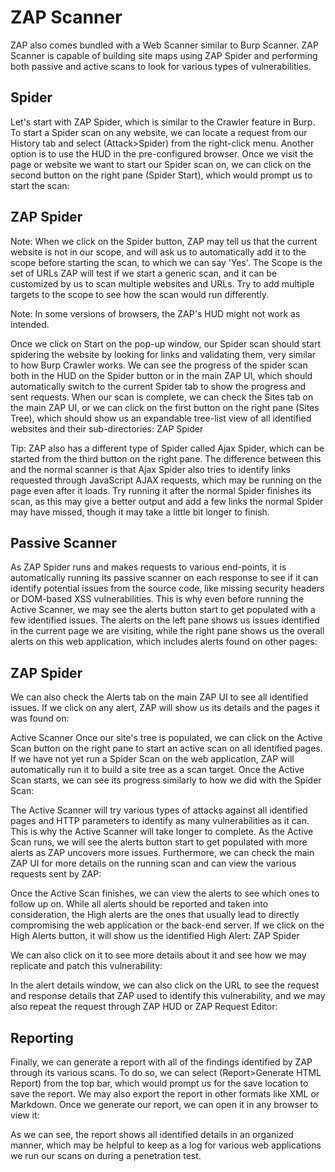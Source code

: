 # ZAP Scanner

ZAP also comes bundled with a Web Scanner similar to Burp Scanner. 
ZAP Scanner is capable of building site maps using ZAP Spider and performing both passive and active scans to look for various types of vulnerabilities.

## Spider
Let's start with ZAP Spider, which is similar to the Crawler feature in Burp. To start a Spider scan on any website, we can locate a request from our History tab and select (Attack>Spider) from the right-click menu. 
Another option is to use the HUD in the pre-configured browser. 
Once we visit the page or website we want to start our Spider scan on, we can click on the second button on the right pane (Spider Start), which would prompt us to start the scan:

## ZAP Spider

Note: When we click on the Spider button, ZAP may tell us that the current website is not in our scope, and will ask us to automatically add it to the scope before starting the scan, to which we can say 'Yes'. 
The Scope is the set of URLs ZAP will test if we start a generic scan, and it can be customized by us to scan multiple websites and URLs. 
Try to add multiple targets to the scope to see how the scan would run differently.

Note: In some versions of browsers, the ZAP's HUD might not work as intended.

Once we click on Start on the pop-up window, our Spider scan should start spidering the website by looking for links and validating them, very similar to how Burp Crawler works. 
We can see the progress of the spider scan both in the HUD on the Spider button or in the main ZAP UI, which should automatically switch to the current Spider tab to show the progress and sent requests. 
When our scan is complete, we can check the Sites tab on the main ZAP UI, or we can click on the first button on the right pane (Sites Tree), which should show us an expandable tree-list view of all identified websites and their sub-directories: ZAP Spider

Tip: ZAP also has a different type of Spider called Ajax Spider, which can be started from the third button on the right pane. 
The difference between this and the normal scanner is that Ajax Spider also tries to identify links requested through JavaScript AJAX requests, which may be running on the page even after it loads. 
Try running it after the normal Spider finishes its scan, as this may give a better output and add a few links the normal Spider may have missed, though it may take a little bit longer to finish.

## Passive Scanner
As ZAP Spider runs and makes requests to various end-points, it is automatically running its passive scanner on each response to see if it can identify potential issues from the source code, like missing security headers or DOM-based XSS vulnerabilities. 
This is why even before running the Active Scanner, we may see the alerts button start to get populated with a few identified issues. 
The alerts on the left pane shows us issues identified in the current page we are visiting, while the right pane shows us the overall alerts on this web application, which includes alerts found on other pages:

## ZAP Spider

We can also check the Alerts tab on the main ZAP UI to see all identified issues. If we click on any alert, ZAP will show us its details and the pages it was found on:

Active Scanner
Once our site's tree is populated, we can click on the Active Scan button on the right pane to start an active scan on all identified pages. 
If we have not yet run a Spider Scan on the web application, ZAP will automatically run it to build a site tree as a scan target. 
Once the Active Scan starts, we can see its progress similarly to how we did with the Spider Scan:

The Active Scanner will try various types of attacks against all identified pages and HTTP parameters to identify as many vulnerabilities as it can. 
This is why the Active Scanner will take longer to complete. As the Active Scan runs, we will see the alerts button start to get populated with more alerts as ZAP uncovers more issues. 
Furthermore, we can check the main ZAP UI for more details on the running scan and can view the various requests sent by ZAP:

Once the Active Scan finishes, we can view the alerts to see which ones to follow up on. While all alerts should be reported and taken into consideration, the High alerts are the ones that usually lead to directly compromising the web application or the back-end server. 
If we click on the High Alerts button, it will show us the identified High Alert: ZAP Spider

We can also click on it to see more details about it and see how we may replicate and patch this vulnerability:

In the alert details window, we can also click on the URL to see the request and response details that ZAP used to identify this vulnerability, and we may also repeat the request through ZAP HUD or ZAP Request Editor:

## Reporting
Finally, we can generate a report with all of the findings identified by ZAP through its various scans. 
To do so, we can select (Report>Generate HTML Report) from the top bar, which would prompt us for the save location to save the report. 
We may also export the report in other formats like XML or Markdown. Once we generate our report, we can open it in any browser to view it:

As we can see, the report shows all identified details in an organized manner, which may be helpful to keep as a log for various web applications we run our scans on during a penetration test.
